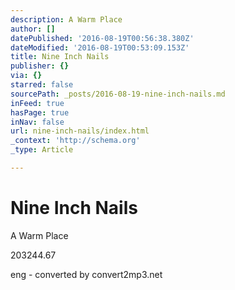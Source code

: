 ```yaml
---
description: A Warm Place
author: []
datePublished: '2016-08-19T00:56:38.380Z'
dateModified: '2016-08-19T00:53:09.153Z'
title: Nine Inch Nails
publisher: {}
via: {}
starred: false
sourcePath: _posts/2016-08-19-nine-inch-nails.md
inFeed: true
hasPage: true
inNav: false
url: nine-inch-nails/index.html
_context: 'http://schema.org'
_type: Article

---
```

# Nine Inch Nails

A Warm Place

203244.67

eng - converted by convert2mp3.net